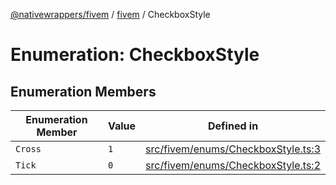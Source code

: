 [@nativewrappers/fivem](../../README.md) / [fivem](../README.md) / CheckboxStyle

# Enumeration: CheckboxStyle

## Enumeration Members

| Enumeration Member | Value | Defined in |
| ------ | ------ | ------ |
| `Cross` | `1` | [src/fivem/enums/CheckboxStyle.ts:3](https://github.com/nativewrappers/fivem/blob/2d4fa96d0a81695a673fe4c595d3abfefbf554a5/src/fivem/enums/CheckboxStyle.ts#L3) |
| `Tick` | `0` | [src/fivem/enums/CheckboxStyle.ts:2](https://github.com/nativewrappers/fivem/blob/2d4fa96d0a81695a673fe4c595d3abfefbf554a5/src/fivem/enums/CheckboxStyle.ts#L2) |
